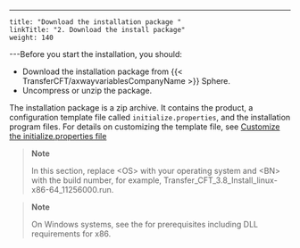 ---
    title: "Download the installation package "
    linkTitle: "2. Download the install package"
    weight: 140
---Before you start the installation, you should:

- Download the installation package from {{< TransferCFT/axwayvariablesCompanyName >}} Sphere.
- Uncompress or unzip the package.

The installation package is a zip archive. It contains the product, a configuration template file called `initialize.properties`, and the installation program files. For details on customizing the template file, see [Customize the initialize.properties file](../new_install_ux)

> **Note**
>
> In this section, replace &lt;OS> with your operating system and &lt;BN> with the build number, for example, Transfer_CFT_3.8_Install_linux-x86-64_11256000.run.

> **Note**
>
> On Windows systems, see the for prerequisites including DLL requirements for x86.
